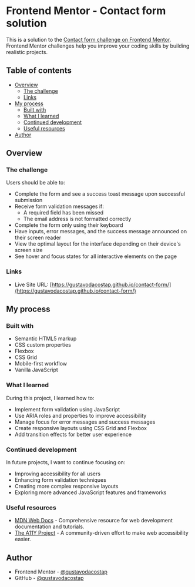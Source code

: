 # Frontend Mentor - Contact form solution

This is a solution to the [Contact form challenge on Frontend Mentor](https://www.frontendmentor.io/challenges/contact-form--G-hYlqKJj). Frontend Mentor challenges help you improve your coding skills by building realistic projects. 

## Table of contents

- [Overview](#overview)
  - [The challenge](#the-challenge)
  - [Links](#links)
- [My process](#my-process)
  - [Built with](#built-with)
  - [What I learned](#what-i-learned)
  - [Continued development](#continued-development)
  - [Useful resources](#useful-resources)
- [Author](#author)

## Overview

### The challenge

Users should be able to:

- Complete the form and see a success toast message upon successful submission
- Receive form validation messages if:
  - A required field has been missed
  - The email address is not formatted correctly
- Complete the form only using their keyboard
- Have inputs, error messages, and the success message announced on their screen reader
- View the optimal layout for the interface depending on their device's screen size
- See hover and focus states for all interactive elements on the page

### Links

- Live Site URL: [https://gustavodacostap.github.io/contact-form/](https://gustavodacostap.github.io/contact-form/)

## My process

### Built with

- Semantic HTML5 markup
- CSS custom properties
- Flexbox
- CSS Grid
- Mobile-first workflow
- Vanilla JavaScript

### What I learned

During this project, I learned how to:

- Implement form validation using JavaScript
- Use ARIA roles and properties to improve accessibility
- Manage focus for error messages and success messages
- Create responsive layouts using CSS Grid and Flexbox
- Add transition effects for better user experience

### Continued development

In future projects, I want to continue focusing on:

- Improving accessibility for all users
- Enhancing form validation techniques
- Creating more complex responsive layouts
- Exploring more advanced JavaScript features and frameworks

### Useful resources

- [MDN Web Docs](https://developer.mozilla.org/) - Comprehensive resource for web development documentation and tutorials.
- [The A11Y Project](https://www.a11yproject.com/) - A community-driven effort to make web accessibility easier.

## Author

- Frontend Mentor - [@gustavodacostap](https://www.frontendmentor.io/profile/gustavodacostap)
- GitHub - [@gustavodacostap](https://github.com/gustavodacostap)
